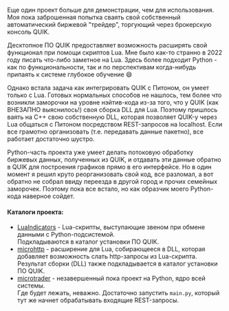 Еще один проект больше для демонстрации, чем для использования. Моя пока заброшенная попытка сваять свой собственный автоматический биржевой "трейдер", торгующий через брокерскую консоль QUIK.

Десктопное ПО QUIK предоставляет возможность расширять свой функционал при помощи скриптов Lua. Мне было как-то странно в 2022 году писать что-либо заметное на Lua. Здесь более подходит Python - как по функциональности, так и по перспективам когда-нибудь припаять к системе глубокое обучение :smile:

Однако встала задача как интегрировать QUIK с Питоном, он умеет только с Lua. Готовых нормальных способов не нашлось, тем более что возникли заморочки на уровне нэйтив-кода из-за того, что у QUIK (как ВНЕЗАПНО выяснилось!) своя сборка DLL для Lua. Поэтому пришлось ваять на C++ свою собственную DLL, которая позволяет QUIK-у через Lua общаться с Питоном посредством REST-запросов на localhost. Если все грамотно организовать (т.е. передавать данные пакетно), все работает достаточно шустро.

Python-часть проекта уже умеет делать потоковую обработку биржевых данных, полученных из QUIK, и отдавать эти данные обратно в QUIK для построения графиков прямо в его интерфейсе. Но в один момент я решил круто реорганизовать свой код, все разломал, а вот обратно не собрал ввиду переезда в другой город и прочих семейных заморочек. Поэтому пока все встало, но как образчик моего Python-кода наверное сойдет.

#### Каталоги проекта:  
- [LuaIndicators](https://github.com/WiseToad/microtrader/tree/main/LuaIndicators) - Lua-скрипты, выступающие звеном при обмене данными с Python-подсистемой.  
Подкладываются в каталог установки ПО QUIK.  
- [microhttp](https://github.com/WiseToad/microtrader/tree/main/microhttp) - расширение для Lua, собирающееся в DLL, которая добавляет возможность слать http-запросы из Lua-скрипта.  
Результат сборки (DLL) также подкладывается в каталог установки ПО QUIK.  
- [microtrader](https://github.com/WiseToad/microtrader/tree/main/microtrader) - незавершенный пока проект на Python, ядро всей системы.  
Где будет лежать, неважно. Достаточно запустить `main.py`, который тут же начнет обрабатывать входящие REST-запросы.
